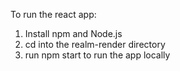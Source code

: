 To run the react app:

1) Install npm and Node.js 
2) cd into the realm-render directory
3) run npm start to run the app locally 
